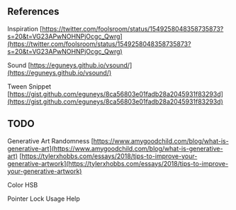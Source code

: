 ## References

Inspiration [https://twitter.com/foolsroom/status/1549258048358735873?s=20&t=VG23APwNOHNPjOcgc_Qwrg](https://twitter.com/foolsroom/status/1549258048358735873?s=20&t=VG23APwNOHNPjOcgc_Qwrg)

Sound [https://eguneys.github.io/vsound/](https://eguneys.github.io/vsound/)

Tween Snippet [https://gist.github.com/eguneys/8ca56803e01fadb28a2045931f83293d](https://gist.github.com/eguneys/8ca56803e01fadb28a2045931f83293d)



## TODO

Generative Art Randomness
[https://www.amygoodchild.com/blog/what-is-generative-art](https://www.amygoodchild.com/blog/what-is-generative-art)
[https://tylerxhobbs.com/essays/2018/tips-to-improve-your-generative-artwork](https://tylerxhobbs.com/essays/2018/tips-to-improve-your-generative-artwork)

Color HSB

Pointer Lock Usage Help
